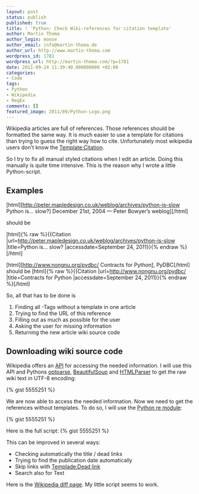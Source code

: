 ```yaml
---
layout: post
status: publish
published: true
title: ! 'Python: Check Wiki-references for citation template'
author: Martin Thoma
author_login: moose
author_email: info@martin-thoma.de
author_url: http://www.martin-thoma.com
wordpress_id: 1781
wordpress_url: http://martin-thoma.com/?p=1781
date: 2011-09-24 11:39:40.000000000 +02:00
categories:
- Code
tags:
- Python
- Wikipedia
- RegEx
comments: []
featured_image: 2011/09/Python-Logo.png
---
```

Wikipedia articles are full of references. Those references should be formatted the same way. It is much easier to use a template for citations than trying to guess the right way how to cite. Unfortunately most wikipedia users don't know the <a href="http://en.wikipedia.org/wiki/Template:Citation" title="Template:Citation">Template:Citation</a>. 

So I try to fix all manual styled citations when I edit an article. Doing this manually is quite time intensive. This is the reason why I wrote a little Python-script.

<h2>Examples</h2>

[html]<ref>[http://peter.mapledesign.co.uk/weblog/archives/python-is-slow Python is... slow?] December 21st, 2004 &mdash; Peter Bowyer&rsquo;s weblog]</ref>[/html]

should be 

[html]<ref>{% raw  %}{{Citation |url=http://peter.mapledesign.co.uk/weblog/archives/python-is-slow |title=Python is... slow? |accessdate=September 24, 2011}}{% endraw  %}</ref>[/html]

[html]<ref>[http://www.nongnu.org/pydbc/ Contracts for Python], PyDBC</ref>[/html]
should be 
[html]{% raw  %}{{Citation |url=http://www.nongnu.org/pydbc/ |title=Contracts for Python |accessdate=September 24, 2011}}{% endraw  %}[/html]

So, all that has to be done is 
<ol>
	<li>Finding all <ref>-Tags without a template in one article</li>
        <li>Trying to find the URL of this reference</li>
        <li>Filling out as much as possible for the user</li>
        <li>Asking the user for missing information</li>
        <li>Returning the new article wiki source code</li>
</ol>

<h2>Downloading wiki source code</h2>
Wikipedia offers an <a href="http://en.wikipedia.org/w/api.php" title="Wikipedia API">API</a> for accessing the needed information. I will use this API and Pythons <a href="http://docs.python.org/library/optparse.html">optparse</a>, <a href="http://www.crummy.com/software/BeautifulSoup/documentation.html">BeautifulSoup</a> and <a href="http://docs.python.org/library/htmlparser.html">HTMLParser</a> to get the raw wiki text in UTF-8 encoding:

{% gist 5555251 %}

We are now able to access the needed information. Now we need to get the references without templates. To do so, I will use the <a href="http://docs.python.org/library/re.html">Python re module</a>:

{% gist 5555251 %}

Here is the full script:
{% gist 5555251 %}

This can be improved in several ways:
<ul>
    <li>Checking automatically the title / dead links</li>
    <li>Trying to find the publication date automatically</li>
    <li>Skip links with <a href="http://en.wikipedia.org/wiki/Template:Dead_link" title="Template:Dead link">Templade:Dead link</a></li>
    <li>Search also for <ref name="xyz">Text</ref></li>
</ul>

Here is the <a href="http://en.wikipedia.org/w/index.php?title=Python_%28programming_language%29&action=historysubmit&diff=452167384&oldid=452164712">Wikipedia diff page</a>. My little script seems to work.
